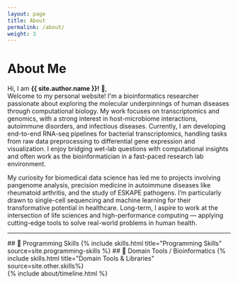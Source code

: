 ```yaml
---
layout: page
title: About
permalink: /about/
weight: 3
---
```


# **About Me**

Hi, I am **{{ site.author.name }}!** :wave:,<br>
Welcome to my personal website! I'm a bioinformatics researcher passionate about exploring the molecular underpinnings of human diseases through computational biology. My work focuses on transcriptomics and genomics, with a strong interest in host-microbiome interactions, autoimmune disorders, and infectious diseases. Currently, I am developing end-to-end RNA-seq pipelines for bacterial transcriptomics, handling tasks from raw data preprocessing to differential gene expression and visualization. I enjoy bridging wet-lab questions with computational insights and often work as the bioinformatician in a fast-paced research lab environment.

My curiosity for biomedical data science has led me to projects involving pangenome analysis, precision medicine in autoimmune diseases like rheumatoid arthritis, and the study of ESKAPE pathogens. I’m particularly drawn to single-cell sequencing and machine learning for their transformative potential in healthcare. Long-term, I aspire to work at the intersection of life sciences and high-performance computing — applying cutting-edge tools to solve real-world problems in human health.

---


<div class="row">
## 🧠 Programming Skills
{% include skills.html title="Programming Skills" source=site.programming-skills %}
## 🔬 Domain Tools / Bioinformatics
{% include skills.html title="Domain Tools & Libraries" source=site.other.skills%}
</div>

<div class="row">
{% include about/timeline.html %}
</div>
